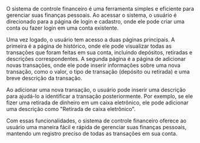 O sistema de controle financeiro é uma ferramenta simples e eficiente para gerenciar suas finanças pessoais. Ao acessar o sistema, o usuário é direcionado para a página de login e cadastro, onde ele pode criar uma conta ou fazer login em uma conta existente.

Uma vez logado, o usuário tem acesso a duas páginas principais. A primeira é a página de histórico, onde ele pode visualizar todas as transações que foram feitas em sua conta, incluindo depósitos, retiradas e descrições correspondentes. A segunda página é a página de adicionar novas transações, onde ele pode inserir informações sobre uma nova transação, como o valor, o tipo de transação (depósito ou retirada) e uma breve descrição da transação.

Ao adicionar uma nova transação, o usuário pode inserir uma descrição para ajudá-lo a identificar a transação posteriormente. Por exemplo, se ele fizer uma retirada de dinheiro em um caixa eletrônico, ele pode adicionar uma descrição como "Retirada de caixa eletrônico".

Com essas funcionalidades, o sistema de controle financeiro oferece ao usuário uma maneira fácil e rápida de gerenciar suas finanças pessoais, mantendo um registro preciso de todas as transações em sua conta.
